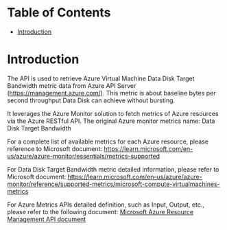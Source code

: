 # Table of Contents
- [Introduction](#introduction)


# Introduction <a name="introduction"></a>
The API is used to retrieve Azure Virtual Machine Data Disk Target Bandwidth metric data from Azure API Server (https://management.azure.com/). This metric is about baseline bytes per second throughput Data Disk can achieve without bursting.



It leverages the Azure Monitor solution to fetch metrics of Azure resources via the Azure RESTful API. The original Azure monitor metrics name: Data Disk Target Bandwidth



For a complete list of available metrics for each Azure resource, please reference to Microsoft document: https://learn.microsoft.com/en-us/azure/azure-monitor/essentials/metrics-supported 

For Data Disk Target Bandwidth metric detailed information, please refer to Microsoft document: https://learn.microsoft.com/en-us/azure/azure-monitor/reference/supported-metrics/microsoft-compute-virtualmachines-metrics

For Azure Metrics APIs detailed definition, such as Input, Output, etc., please refer to the following document:
[Microsoft Azure Resource Management API document](https://learn.microsoft.com/en-us/rest/api/monitor/metrics/list?view=rest-monitor-2023-10-01&tabs=HTTP)
